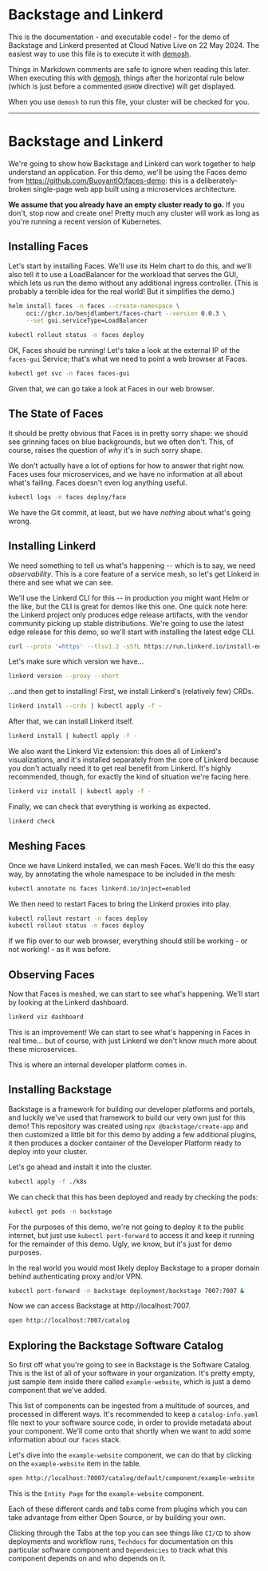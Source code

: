 <!--
# SPDX-FileCopyrightText: 2024 Buoyant Inc.
# SPDX-License-Identifier: Apache-2.0
#
# Copyright 2024 Buoyant Inc.
#
# Licensed under the Apache License, Version 2.0 (the "License"); you may
# not use this file except in compliance with the License.  You may obtain
# a copy of the License at
#
#     http:#www.apache.org/licenses/LICENSE-2.0
#
# Unless required by applicable law or agreed to in writing, software
# distributed under the License is distributed on an "AS IS" BASIS,
# WITHOUT WARRANTIES OR CONDITIONS OF ANY KIND, either express or implied.
# See the License for the specific language governing permissions and
# limitations under the License.
 -->

# Backstage and Linkerd

This is the documentation - and executable code! - for the demo of Backstage
and Linkerd presented at Cloud Native Live on 22 May 2024. The easiest way to
use this file is to execute it with [demosh].

Things in Markdown comments are safe to ignore when reading this later. When
executing this with [demosh], things after the horizontal rule below (which
is just before a commented `@SHOW` directive) will get displayed.

[demosh]: https://github.com/BuoyantIO/demosh

When you use `demosh` to run this file, your cluster will be checked for you.

<!-- set -e >
<!-- @start_livecast -->

---

<!-- @SHOW -->

# Backstage and Linkerd

We're going to show how Backstage and Linkerd can work together to help
understand an application. For this demo, we'll be using the Faces demo from
https://github.com/BuoyantIO/faces-demo: this is a deliberately-broken
single-page web app built using a microservices architecture.

**We assume that you already have an empty cluster ready to go.** If you
don't, stop now and create one! Pretty much any cluster will work as long as
you're running a recent version of Kubernetes.

<!-- @wait_clear -->

## Installing Faces

Let's start by installing Faces. We'll use its Helm chart to do this, and
we'll also tell it to use a LoadBalancer for the workload that serves the GUI,
which lets us run the demo without any additional ingress controller. (This is
probably a terrible idea for the real world! But it simplifies the demo.)

```bash
helm install faces -n faces --create-namespace \
     oci://ghcr.io/benjdlambert/faces-chart --version 0.0.3 \
     --set gui.serviceType=LoadBalancer

kubectl rollout status -n faces deploy
```

OK, Faces should be running! Let's take a look at the external IP of the
`faces-gui` Service; that's what we need to point a web browser at Faces.

```bash
kubectl get svc -n faces faces-gui
```

Given that, we can go take a look at Faces in our web browser.

<!-- @browser_then_terminal -->

## The State of Faces

It should be pretty obvious that Faces is in pretty sorry shape: we should see
grinning faces on blue backgrounds, but we often don't. This, of course,
raises the question of _why_ it's in such sorry shape.

<!-- @wait -->

We don't actually have a lot of options for how to answer that right now.
Faces uses four microservices, and we have no information at all about what's
failing. Faces doesn't even log anything useful.

```bash
kubectl logs -n faces deploy/face
```

We have the Git commit, at least, but we have _nothing_ about what's going
wrong.

<!-- @wait_clear -->

## Installing Linkerd

We need something to tell us what's happening -- which is to say, we need
_observability_. This is a core feature of a service mesh, so let's get
Linkerd in there and see what we can see.

We'll use the Linkerd CLI for this -- in production you might want Helm or the
like, but the CLI is great for demos like this one. One quick note here: the
Linkerd project only produces edge release artifacts, with the vendor
community picking up stable distributions. We're going to use the latest edge
release for this demo, so we'll start with installing the latest edge CLI.

```bash
curl --proto '=https' --tlsv1.2 -sSfL https://run.linkerd.io/install-edge | sh
```

Let's make sure which version we have...

```bash
linkerd version --proxy --short
```

...and then get to installing! First, we install Linkerd's (relatively few)
CRDs.

```bash
linkerd install --crds | kubectl apply -f -
```

After that, we can install Linkerd itself.

```bash
linkerd install | kubectl apply -f -
```

We also want the Linkerd Viz extension: this does all of Linkerd's
visualizations, and it's installed separately from the core of Linkerd because
you don't actually need it to get real benefit from Linkerd. It's highly
recommended, though, for exactly the kind of situation we're facing here.

```bash
linkerd viz install | kubectl apply -f -
```

Finally, we can check that everything is working as expected.

```bash
linkerd check
```

## Meshing Faces

Once we have Linkerd installed, we can mesh Faces. We'll do this the easy way,
by annotating the whole namespace to be included in the mesh:

```bash
kubectl annotate ns faces linkerd.io/inject=enabled
```

We then need to restart Faces to bring the Linkerd proxies into play.

```bash
kubectl rollout restart -n faces deploy
kubectl rollout status -n faces deploy
```

If we flip over to our web browser, everything should still be working - or
not working! - as it was before.

<!-- @browser_then_terminal -->

## Observing Faces

Now that Faces is meshed, we can start to see what's happening. We'll start by
looking at the Linkerd dashboard.

```bash
linkerd viz dashboard
```

This is an improvement! We can start to see what's happening in Faces in real
time... but of course, with just Linkerd we don't know much more about these
microservices.

This is where an internal developer platform comes in.

## Installing Backstage

Backstage is a framework for building our developer platforms and portals, and
luckily we've used that framework to build our very own just for this demo!
This repository was created using `npx @backstage/create-app` and then customized
a little bit for this demo by adding a few additional plugins, it then produces a
docker container of the Developer Platform ready to deploy into your cluster.

Let's go ahead and instalt it into the cluster.

```bash
kubectl apply -f ./k8s
```

We can check that this has been deployed and ready by checking the pods:

```bash
kubectl get pods -n backstage
```

For the purposes of this demo, we're not going to deploy it to the public internet,
but just use `kubectl port-forward` to access it and keep it running for the
remainder of this demo. Ugly, we know, but it's just for demo purposes.

In the real world you would most likely deploy Backstage to a proper domain
behind authenticating proxy and/or VPN.

```bash
kubectl port-forward -n backstage deployment/backstage 7007:7007 &
```

Now we can access Backstage at http://localhost:7007.

```bash
open http://localhost:7007/catalog
```

## Exploring the Backstage Software Catalog

So first off what you're going to see in Backstage is the Software Catalog.
This is the list of all of your software in your organization. It's pretty empty,
just sample item inside there called `example-website`, which is just a demo component
that we've added.

This list of components can be ingested from a multitude of sources,
and processed in different ways. It's recommended to keep a `catalog-info.yaml` file next to
your software source code, in order to provide metadata about your component. We'll come onto
that shortly when we want to add some information about our `faces` stack.

Let's dive into the `example-website` component, we can do that by
clicking on the `example-website` item in the table.

```bash
open http://localhost:70007/catalog/default/component/example-website
```

This is the `Entity Page` for the `example-website` component.

Each of these different cards and tabs come from plugins which you can take advantage
from either Open Source, or by building your own.

Clicking through the Tabs at the top you can see things like `CI/CD` to show deployments
and workflow runs, `Techdocs` for documentation on this particular software component and
`Dependencies` to track what this component depends on and who depends on it.
